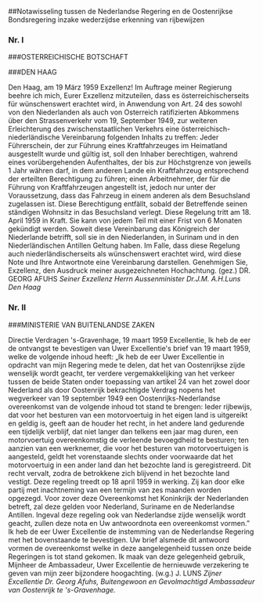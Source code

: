 <meta http-equiv='Content-Type' content='text/html; charset=utf-8' />

##Notawisseling tussen de Nederlandse Regering en de Oostenrijkse Bondsregering inzake wederzijdse erkenning van rijbewijzen

### Nr.  I  

###OSTERREICHISCHE BOTSCHAFT

###DEN HAAG

Den Haag, am 19 März 1959 Exzellenz! Im Auftrage meiner Regierung beehre ich mich, Eurer Exzellenz mitzuteilen, dass es österreichischerseits für wünschenswert erachtet wird, in Anwendung von Art. 24 des sowohl von den Niederlanden als auch von Osterreich ratifizierten Abkommens über den Strassenverkehr vom 19, September 1949, zur weiteren Erleichterung des zwischenstaatlichen Verkehrs eine österreichisch-niederländische Vereinbarung folgenden Inhalts zu treffen: Jeder Führerschein, der zur Führung eines Kraftfahrzeuges im Heimatland ausgestellt wurde und gültig ist, soll den Inhaber berechtigen, wahrend eines vorübergehenden Aufenthaltes, der bis zur Höchstgrenze von jeweils 1 Jahr währen darf, in dem anderen Lande ein Kraftfahrzeug entsprechend der erteilten Berechtigung zu führen; einen Arbeitnehmer, der für die Führung von Kraftfahrzeugen angestellt ist, jedoch nur unter der Voraussetzung, dass das Fahrzeug in einem anderen als dem Besuchsland zugelassen ist. Diese Berechtigung entfällt, sobald der Betreffende seinen ständigen Wohnsitz in das Besuchsland verlegt. Diese Regelung tritt am 18. April 1959 in Kraft. Sie kann von jedem Teil mit einer Frist von 6 Monaten gekündigt werden. Soweit diese Vereinbarung das Königreich der Niederlande betrifft, soll sie in den Niederlanden, in Surinam und in den Niederländischen Antillen Geltung haben. Im Falle, dass diese Regelung auch niederländischerseits als wünschenswert erachtet wird, wird diese Note und Ihre Antwortnote eine Vereinbarung darstellen. Genehmigen Sie, Exzellenz, den Ausdruck meiner ausgezeichneten Hochachtung. (gez.) DR. GEORG AFUHS  *Seiner Exzellenz Herrn Aussenminister*   *Dr.J.M. A.H.Luns*   *Den Haag*    

### Nr.  II  

###MINISTERIE VAN BUITENLANDSE ZAKEN

Directie Verdragen 's-Gravenhage, 19 maart 1959 Excellentie, Ik heb de eer de ontvangst te bevestigen van Uwer Excellentie's brief van 19 maart 1959, welke de volgende inhoud heeft: „Ik heb de eer Uwer Excellentie in opdracht van mijn Regering mede te delen, dat het van Oostenrijkse zijde wenselijk wordt geacht, ter verdere vergemakkelijking van het verkeer tussen de beide Staten onder toepassing van artikel 24 van het zowel door Nederland als door Oostenrijk bekrachtigde Verdrag nopens het wegverkeer van 19 september 1949 een Oostenrijks-Nederlandse overeenkomst van de volgende inhoud tot stand te brengen: Ieder rijbewijs, dat voor het besturen van een motorvoertuig in het eigen land is uitgereikt en geldig is, geeft aan de houder het recht, in het andere land gedurende een tijdelijk verblijf, dat niet langer dan telkens een jaar mag duren, een motorvoertuig overeenkomstig de verleende bevoegdheid te besturen; ten aanzien van een werknemer, die voor het besturen van motorvoertuigen is aangesteld, geldt het vorenstaande slechts onder voorwaarde dat het motorvoertuig in een ander land dan het bezochte land is geregistreerd. Dit recht vervalt, zodra de betrokkene zich blijvend in het bezochte land vestigt. Deze regeling treedt op 18 april 1959 in werking. Zij kan door elke partij met inachtneming van een termijn van zes maanden worden opgezegd. Voor zover deze Overeenkomst het Koninkrijk der Nederlanden betreft, zal deze gelden voor Nederland, Suriname en de Nederlandse Antillen. Ingeval deze regeling ook van Nederlandse zijde wenselijk wordt geacht, zullen deze nota en Uw antwoordnota een overeenkomst vormen.” Ik heb de eer Uwer Excellentie de instemming van de Nederlandse Regering met het bovenstaande te bevestigen. Uw brief alsmede dit antwoord vormen de overeenkomst welke in deze aangelegenheid tussen onze beide Regeringen is tot stand gekomen. Ik maak van deze gelegenheid gebruik, Mijnheer de Ambassadeur, Uwer Excellentie de hernieuwde verzekering te geven van mijn zeer bijzondere hoogachting. (w.g.) J. LUNS  *Zijner Excellentie Dr. Georg Afuhs,*   *Buitengewoon en Gevolmachtigd Ambassadeur*   *van Oostenrijk*   *te 's-Gravenhage.*    

